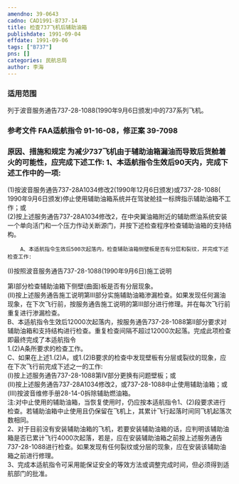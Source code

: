 ```yaml
---
amendno: 39-0643  
cadno: CAD1991-B737-14  
title: 检查737飞机后辅助油箱  
publishdate: 1991-09-04  
effdate: 1991-09-06  
tags: ["B737"]  
pns: []  
categories: 民航总局  
author: 李海  
---
```

  
### 适用范围  
列于波音服务通告737-28-1088(1990年9月6日颁发)中的737系列飞机。  
  
<!--more-->  
### 参考文件    FAA适航指令 91-16-08，修正案 39-7098  
  
### 原因、措施和规定     为减少737飞机由于辅助油箱漏油而导致后货舱着火的可能性，应完成下述工作:      1、本适航指令生效后90天内，完成下述工作中的一项:  
(1)按波音服务通告737-28A1034修改2(1990年12月6日颁发)或737-28-1088( 1990年9月6日颁发)停止使用辅助油箱系统并在驾驶舱挂一标牌指示辅助油箱不工作；或  
(2)按上述服务通告737-28A1034修改2，在中央翼油箱附近的辅助燃油系统安装一个单向活门和一个压力作动关断源门，并按下述检查程序检查辅助油箱的支持结构。  
  
        A、本适航指令生效后500次起落内，检查辅助油箱侧壁板是否有分层和裂纹，并完成下述检查工作:  
(I)按照波音服务通告737-28-1088(1990年9月6日)施工说明  
  
第I部分检查辅助油箱下侧壁(曲面)板是否有分层现象。  
(II)按上述服务通告施工说明第III部分实施辅助油箱渗漏检查。如果发现任何漏油现象，在下次飞行前，按服务通告施工说明的第III部分进行修理。并在每次飞行前重复进行渗漏检查。  
B、本适航指令生效后12000次起落内，按服务通告737-28-1088第II部分要求对辅助油箱和支持结构进行检查。重复检查间隔不超过12000次起落。完成此项检查即最终完成了本适航指令  
1.(2)A条所要求的检查工作。  
        C、如果在上述1.(2)A，或1.(2)B要求的检查中发现壁板有分层或裂纹的现象，应在下次飞行前完成下述之一的工作:  
       (I)按上述服务通告737-28-1088第IV部分更换有问题壁板；或  
(II)按上述服务通告737-28A1034修改2，或737-28-1088中止使用辅助油箱；或  
       (III)按波音维修手册28-14-0拆除辅助燃油箱。  
        注:对中止使用的辅助油箱，当恢复使用时，仍应按本适航指令1、(2)段要求进行检查。若辅助油箱中止使用且仍保留在飞机上，其累计飞行起落时间同飞机起落次数相同。  
    2、对于目前没有安装辅助油箱的飞机，若要安装辅助油箱的话，应判明该辅助油箱是否已累计飞行4000次起落，若是，应在安装辅助油箱之前按上述服务通告737-28-1088进行检查。如果发现有任何裂纹或分层的现象，应在安装该辅助油箱之前进行修理。  
    3、完成本适航指令可采用能保证安全的等效方法或调整完成时间，但必须得到适航部门的批准。  
